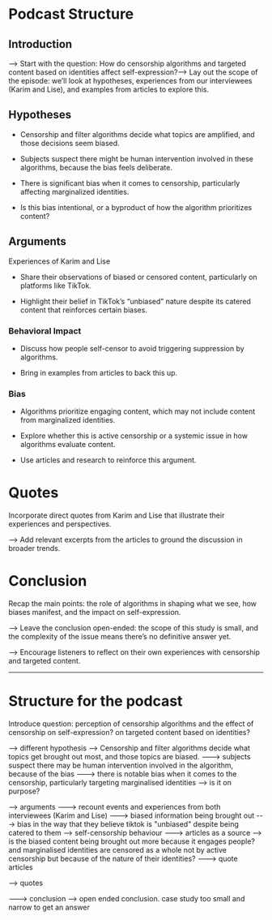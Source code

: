 # Podcast Structure

## Introduction
--> Start with the question: How do censorship algorithms and targeted content based on identities affect self-expression?--> Lay out the scope of the episode: we’ll look at hypotheses, experiences from our interviewees (Karim and Lise), and examples from articles to explore this.

## Hypotheses
- Censorship and filter algorithms decide what topics are amplified, and those decisions seem biased.
- Subjects suspect there might be human intervention involved in these algorithms, because the bias feels deliberate.
- There is significant bias when it comes to censorship, particularly affecting marginalized identities.

-  Is this bias intentional, or a byproduct of how the algorithm prioritizes content?

## Arguments 
Experiences of Karim and Lise

- Share their observations of biased or censored content, particularly on platforms like TikTok.

- Highlight their belief in TikTok’s “unbiased” nature despite its catered content that reinforces certain biases.

###   Behavioral Impact
-  Discuss how people self-censor to avoid triggering suppression by algorithms.

- Bring in examples from articles to back this up.

### Bias

- Algorithms prioritize engaging content, which may not include content from marginalized identities.

- Explore whether this is active censorship or a systemic issue in how algorithms evaluate content.

- Use articles and research to reinforce this argument.

# Quotes 

Incorporate direct quotes from Karim and Lise that illustrate their experiences and perspectives.

--> Add relevant excerpts from the articles to ground the discussion in broader trends.

# Conclusion

 Recap the main points: the role of algorithms in shaping what we see, how biases manifest, and the impact on self-expression.
 
 --> Leave the conclusion open-ended: the scope of this study is small, and the complexity of the issue means there’s no definitive answer yet.
 
 --> Encourage listeners to reflect on their own experiences with censorship and targeted content.




---------------------
#  


# Structure for the podcast


Introduce question: perception of censorship algorithms and the effect of censorship on self-expression? on targeted content based on identities?


--> different hypothesis
 --> Censorship and filter algorithms decide what topics get brought out most, and those topics are biased.
---> subjects suspect there may be human intervention involved in the algorithm, because of the bias
---> there is notable bias when it comes to the censorship, particularly targeting marginalised identities 
--> is it on purpose?

--> arguments 
---> recount events and experiences from both interviewees (Karim and Lise)
--->  biased information being brought out
---> bias in the way that they believe tiktok is "unbiased" despite being catered to them
--> self-censorship behaviour
---> articles as a source
--> is the biased content being brought out more because it engages people? and marginalised identities are censored as a whole not by active censorship but because of the nature of their identities?
---> quote articles

--> quotes

---> conclusion
--> open ended conclusion. case study too small and narrow to get an answer 
